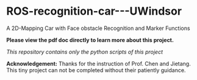 # ROS-recognition-car---UWindsor
A 2D-Mapping Car with Face obstacle Recognition and Marker Functions 

**Please view the pdf doc directly to learn more about this project.**

*This repository contains only the python scripts of this project*


**Acknowledgement:** Thanks for the instruction of Prof. Chen and Jietang. This tiny project can not be completed without their patiently guidance. 
